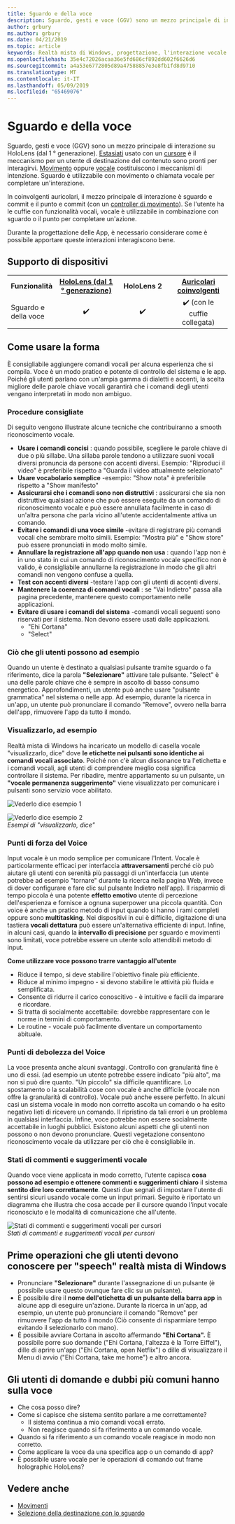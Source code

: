 ```yaml
---
title: Sguardo e della voce
description: Sguardo, gesti e voce (GGV) sono un mezzo principale di interazione su HoloLens. Questo articolo fornisce indicazioni precise sulla progettazione vocali.
author: grbury
ms.author: grbury
ms.date: 04/21/2019
ms.topic: article
keywords: Realtà mista di Windows, progettazione, l'interazione vocale
ms.openlocfilehash: 35e4c72026acaa36e5fd686cf892dd602f6626d6
ms.sourcegitcommit: a4a53e6772805d89a47588857e3e8fb1fd8d9710
ms.translationtype: MT
ms.contentlocale: it-IT
ms.lasthandoff: 05/09/2019
ms.locfileid: "65469076"
---
```

# <a name="gaze-and-voice"></a>Sguardo e della voce

Sguardo, gesti e voce (GGV) sono un mezzo principale di interazione su HoloLens (dal 1 ° generazione). [Estasiati](gaze.md) usato con un [cursore](cursors.md) è il meccanismo per un utente di destinazione del contenuto sono pronti per interagirvi. [Movimento](gestures.md) oppure [vocale](voice-input.md) costituiscono i meccanismi di intenzione. Sguardo è utilizzabile con movimento o chiamata vocale per completare un'interazione.

In coinvolgenti auricolari, il mezzo principale di interazione è sguardo e commit e il punto e commit (con un [controller di movimento](motion-controllers.md)). Se l'utente ha le cuffie con funzionalità vocali, vocale è utilizzabile in combinazione con sguardo o il punto per completare un'azione.

Durante la progettazione delle App, è necessario considerare come è possibile apportare queste interazioni interagiscono bene.

## <a name="device-support"></a>Supporto di dispositivi

<table>
<tr>
<th>Funzionalità</th><th style="width:150px"> <a href="hololens-hardware-details.md">HoloLens (dal 1 ° generazione)</a></th><th style="width:150px">HoloLens 2</th><th style="width:150px"> <a href="immersive-headset-hardware-details.md">Auricolari coinvolgenti</a></th>
</tr><tr>
<td>Sguardo e della voce</td><td style="text-align: center;"> ✔️</td><td style="text-align: center;"> ✔️</td><td style="text-align: center;"> ✔️ (con le cuffie collegata)</td>
</tr>
</table>



## <a name="how-to-use-voice"></a>Come usare la forma

È consigliabile aggiungere comandi vocali per alcuna esperienza che si compila. Voce è un modo pratico e potente di controllo del sistema e le app. Poiché gli utenti parlano con un'ampia gamma di dialetti e accenti, la scelta migliore delle parole chiave vocali garantirà che i comandi degli utenti vengano interpretati in modo non ambiguo.

### <a name="best-practices"></a>Procedure consigliate

Di seguito vengono illustrate alcune tecniche che contribuiranno a smooth riconoscimento vocale.
* **Usare i comandi concisi** : quando possibile, scegliere le parole chiave di due o più sillabe. Una sillaba parole tendono a utilizzare suoni vocali diversi pronuncia da persone con accenti diversi. Esempio: "Riproduci il video" è preferibile rispetto a "Guarda il video attualmente selezionato"
* **Usare vocabolario semplice** -esempio: "Show nota" è preferibile rispetto a "Show manifesto"
* **Assicurarsi che i comandi sono non distruttivi** : assicurarsi che sia non distruttive qualsiasi azione che può essere eseguite da un comando di riconoscimento vocale e può essere annullata facilmente in caso di un'altra persona che parla vicino all'utente accidentalmente attiva un comando.
* **Evitare i comandi di una voce simile** -evitare di registrare più comandi vocali che sembrare molto simili. Esempio: "Mostra più" e "Show store" può essere pronunciati in modo molto simile.
* **Annullare la registrazione all'app quando non usa** : quando l'app non è in uno stato in cui un comando di riconoscimento vocale specifico non è valido, è consigliabile annullarne la registrazione in modo che gli altri comandi non vengono confuse a quella.
* **Test con accenti diversi** -testare l'app con gli utenti di accenti diversi.
* **Mantenere la coerenza di comandi vocali** : se "Vai Indietro" passa alla pagina precedente, mantenere questo comportamento nelle applicazioni.
* **Evitare di usare i comandi del sistema** -comandi vocali seguenti sono riservati per il sistema. Non devono essere usati dalle applicazioni.
   * "Ehi Cortana"
   * "Select"

### <a name="what-users-can-say"></a>Ciò che gli utenti possono ad esempio

Quando un utente è destinato a qualsiasi pulsante tramite sguardo o fa riferimento, dice la parola **"Selezionare"** attivare tale pulsante. "Select" è una delle parole chiave che è sempre in ascolto di basso consumo energetico. Approfondimenti, un utente può anche usare "pulsante grammatica" nel sistema o nelle app. Ad esempio, durante la ricerca in un'app, un utente può pronunciare il comando "Remove", ovvero nella barra dell'app, rimuovere l'app da tutto il mondo.

### <a name="see-it-say-it"></a>Visualizzarlo, ad esempio

Realtà mista di Windows ha incaricato un modello di casella vocale "visualizzarlo, dice" dove **le etichette nei pulsanti sono identiche ai comandi vocali associato**. Poiché non c'è alcun dissonance tra l'etichetta e i comandi vocali, agli utenti di comprendere meglio cosa significa controllare il sistema. Per ribadire, mentre appartamento su un pulsante, un **"vocale permanenza suggerimento"** viene visualizzato per comunicare i pulsanti sono servizio voce abilitato.

![Vederlo dice esempio 1](images/voice-seeitsayit1-640px.jpg)

![Vederlo dice esempio 2](images/voice-seeitsayit2-640px.jpg)<br>
*Esempi di "visualizzarlo, dice"*

### <a name="voices-strengths"></a>Punti di forza del Voice

Input vocale è un modo semplice per comunicare l'Intent. Vocale è particolarmente efficaci per interfaccia **attraversamenti** perché ciò può aiutare gli utenti con serenità più passaggi di un'interfaccia (un utente potrebbe ad esempio "tornare" durante la ricerca nella pagina Web, invece di dover configurare e fare clic sul pulsante Indietro nell'app). Il risparmio di tempo piccola è una potente **effetto emotivo** utente di percezione dell'esperienza e fornisce a ognuna superpower una piccola quantità. Con voice è anche un pratico metodo di input quando si hanno i rami completi oppure sono **multitasking**. Nei dispositivi in cui è difficile, digitazione di una tastiera **vocali dettatura** può essere un'alternativa efficiente di input. Infine, in alcuni casi, quando la **intervallo di precisione** per sguardo e movimenti sono limitati, voce potrebbe essere un utente solo attendibili metodo di input.

**Come utilizzare voce possono trarre vantaggio all'utente**
* Riduce il tempo, si deve stabilire l'obiettivo finale più efficiente.
* Riduce al minimo impegno - si devono stabilire le attività più fluida e semplificata.
* Consente di ridurre il carico conoscitivo - è intuitive e facili da imparare e ricordare.
* Si tratta di socialmente accettabile: dovrebbe rappresentare con le norme in termini di comportamento.
* Le routine - vocale può facilmente diventare un comportamento abituale.

### <a name="voices-weaknesses"></a>Punti di debolezza del Voice

La voce presenta anche alcuni svantaggi. Controllo con granularità fine è uno di essi. (ad esempio un utente potrebbe essere indicato "più alto", ma non si può dire quanto. "Un piccolo" sia difficile quantificare. Lo spostamento o la scalabilità cose con vocale è anche difficile (vocale non offre la granularità di controllo). Vocale può anche essere perfetto. In alcuni casi un sistema vocale in modo non corretto ascolta un comando o ha esito negativo lieti di ricevere un comando. Il ripristino da tali errori è un problema in qualsiasi interfaccia. Infine, voce potrebbe non essere socialmente accettabile in luoghi pubblici. Esistono alcuni aspetti che gli utenti non possono o non devono pronunciare. Questi vegetazione consentono riconoscimento vocale da utilizzare per ciò che è consigliabile in.

### <a name="voice-feedback-states"></a>Stati di commenti e suggerimenti vocale

Quando voce viene applicata in modo corretto, l'utente capisca **cosa possono ad esempio e ottenere commenti e suggerimenti chiaro** il sistema **sentito dire loro correttamente**. Questi due segnali di impostare l'utente di sentirsi sicuri usando vocale come un input primari. Seguito è riportato un diagramma che illustra che cosa accade per il cursore quando l'input vocale riconosciuto e le modalità di comunicazione che all'utente.

![Stati di commenti e suggerimenti vocali per cursori](images/voicefeedbackstates.png)<br>
*Stati di commenti e suggerimenti vocali per cursori*

## <a name="top-things-users-should-know-about-speech-on-windows-mixed-reality"></a>Prime operazioni che gli utenti devono conoscere per "speech" realtà mista di Windows
* Pronunciare **"Selezionare"** durante l'assegnazione di un pulsante (è possibile usare questo ovunque fare clic su un pulsante).
* È possibile dire il **nome dell'etichetta di un pulsante della barra app** in alcune app di eseguire un'azione. Durante la ricerca in un'app, ad esempio, un utente può pronunciare il comando "Remove" per rimuovere l'app da tutto il mondo (Ciò consente di risparmiare tempo evitando il selezionarlo con mano).
* È possibile avviare Cortana in ascolto affermando **"Ehi Cortana".** È possibile porre suo domande ("Ehi Cortana, l'altezza è la Torre Eiffel"), dille di aprire un'app ("Ehi Cortana, open Netflix") o dille di visualizzare il Menu di avvio ("Ehi Cortana, take me home") e altro ancora.

## <a name="common-questions-and-concerns-users-have-about-voice"></a>Gli utenti di domande e dubbi più comuni hanno sulla voce
* Che cosa posso dire?
* Come si capisce che sistema sentito parlare a me correttamente?
   * Il sistema continua a mio comandi vocali errato.
   * Non reagisce quando si fa riferimento a un comando vocale.
* Quando si fa riferimento a un comando vocale reagisce in modo non corretto.
* Come applicare la voce da una specifica app o un comando di app?
* È possibile usare vocale per le operazioni di comando out frame holographic HoloLens?

## <a name="see-also"></a>Vedere anche
* [Movimenti](gestures.md)
* [Selezione della destinazione con lo sguardo](gaze-targeting.md)
